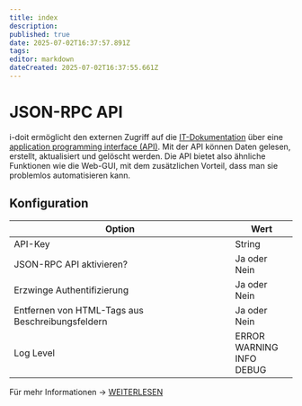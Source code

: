 ```yaml
---
title: index
description: 
published: true
date: 2025-07-02T16:37:57.891Z
tags: 
editor: markdown
dateCreated: 2025-07-02T16:37:55.661Z
---
```


# JSON-RPC API

i-doit ermöglicht den externen Zugriff auf die [IT-Dokumentation](../../../../glossar.md) über eine [application programming interface (API)](https://en.wikipedia.org/wiki/Application_programming_interface). Mit der API können Daten gelesen, erstellt, aktualisiert und gelöscht werden. Die API bietet also ähnliche Funktionen wie die Web-GUI, mit dem zusätzlichen Vorteil, dass man sie problemlos automatisieren kann.

## Konfiguration

| Option | Wert |
| - | - |
| API-Key| String |
| JSON-RPC API aktivieren? | Ja oder Nein |
| Erzwinge Authentifizierung | Ja oder Nein |
| Entfernen von HTML-Tags aus Beschreibungsfeldern | Ja oder Nein |
| Log Level | ERROR<br>WARNING<br>INFO<br>DEBUG |

Für mehr Informationen -> [WEITERLESEN](../../../../i-doit-add-ons/api/index.md)
